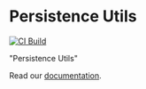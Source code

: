 # Persistence Utils

[![CI Build](https://github.com/axonivy-market/persistence-utils/actions/workflows/ci.yml/badge.svg)](https://github.com/axonivy-market/persistence-utils/actions/workflows/ci.yml)

"Persistence Utils"

Read our [documentation](persistence-utils-product/README.md).
